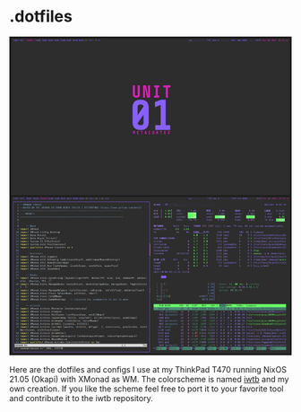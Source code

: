 # .dotfiles

<img src="https://github.com/nerdbude/dotfiles/blob/master/xmonad.jpg">

Here are the dotfiles and configs I use at my ThinkPad T470 running NixOS 21.05 (Okapi) with XMonad as WM.
The colorscheme is named [iwtb](https://www.github.com/nerdbude/iwtb) and my own creation. If you like the scheme feel free to port it to your favorite tool and contribute it to the iwtb repository.

